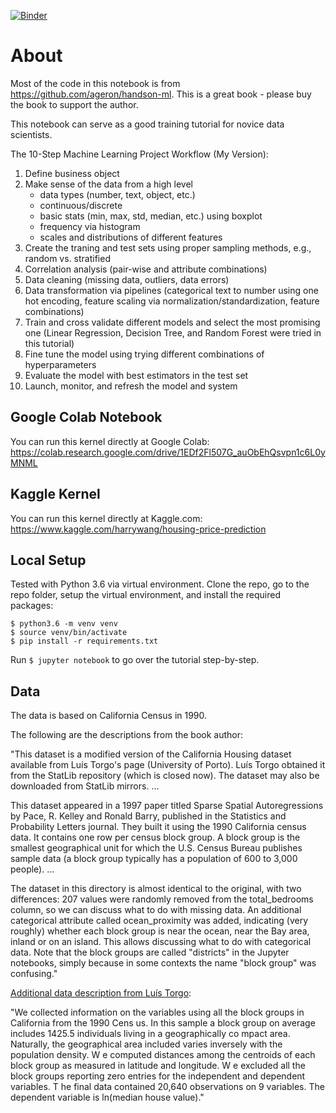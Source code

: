 [![Binder](https://mybinder.org/badge_logo.svg)](https://mybinder.org/v2/gh/harrywang/house-price-prediction/master)
# About

Most of the code in this notebook is from https://github.com/ageron/handson-ml. This is a great book - please buy the book to support the author.

This notebook can serve as a good training tutorial for novice data scientists.

The 10-Step Machine Learning Project Workflow (My Version):

1. Define business object
2. Make sense of the data from a high level
    - data types (number, text, object, etc.)
    - continuous/discrete
    - basic stats (min, max, std, median, etc.) using boxplot
    - frequency via histogram
    - scales and distributions of different features
3. Create the traning and test sets using proper sampling methods, e.g., random vs. stratified
4. Correlation analysis (pair-wise and attribute combinations)
5. Data cleaning (missing data, outliers, data errors)
6. Data transformation via pipelines (categorical text to number using one hot encoding, feature scaling via normalization/standardization, feature combinations)
7. Train and cross validate different models and select the most promising one (Linear Regression, Decision Tree, and Random Forest were tried in this tutorial)
8. Fine tune the model using trying different combinations of hyperparameters
9. Evaluate the model with best estimators in the test set
10. Launch, monitor, and refresh the model and system

## Google Colab Notebook

You can run this kernel directly at Google Colab: https://colab.research.google.com/drive/1EDf2Fl507G_auObEhQsvpn1c6L0yMNML

## Kaggle Kernel

You can run this kernel directly at Kaggle.com: https://www.kaggle.com/harrywang/housing-price-prediction

## Local Setup

Tested with Python 3.6 via virtual environment. Clone the repo, go to the repo folder, setup the virtual environment, and install the required packages:


```shell
$ python3.6 -m venv venv
$ source venv/bin/activate
$ pip install -r requirements.txt
```

Run `$ jupyter notebook` to go over the tutorial step-by-step.


## Data

The data is based on California Census in 1990.

The following are the descriptions from the book author:

"This dataset is a modified version of the California Housing dataset available from Luís Torgo's page (University of Porto). Luís Torgo obtained it from the StatLib repository (which is closed now). The dataset may also be downloaded from StatLib mirrors.
...

This dataset appeared in a 1997 paper titled Sparse Spatial Autoregressions by Pace, R. Kelley and Ronald Barry, published in the Statistics and Probability Letters journal. They built it using the 1990 California census data. It contains one row per census block group. A block group is the smallest geographical unit for which the U.S. Census Bureau publishes sample data (a block group typically has a population of 600 to 3,000 people).
...

The dataset in this directory is almost identical to the original, with two differences:
207 values were randomly removed from the total_bedrooms column, so we can discuss what to do with missing data.
An additional categorical attribute called ocean_proximity was added, indicating (very roughly) whether each block group is near the ocean, near the Bay area, inland or on an island. This allows discussing what to do with categorical data.
Note that the block groups are called "districts" in the Jupyter notebooks, simply because in some contexts the name "block group" was confusing."

[Additional data description from Luís Torgo](http://www.dcc.fc.up.pt/%7Eltorgo/Regression/cal_housing.html):

"We collected information on the variables using all the block groups in California from the 1990 Cens us. In this sample a block group on average includes 1425.5 individuals living in a geographically co mpact area. Naturally, the geographical area included varies inversely with the population density. W e computed distances among the centroids of each block group as measured in latitude and longitude. W e excluded all the block groups reporting zero entries for the independent and dependent variables. T he final data contained 20,640 observations on 9 variables. The dependent variable is ln(median house value)."
